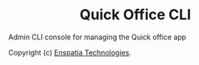 <h1 align=center><b> Quick Office CLI</b></h1>

Admin CLI console for managing the Quick office app

Copyright (c) [Enspatia Technologies](https://github.com/Enspatia).
